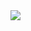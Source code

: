
<a href="https://github.com/anuraghazra/github-readme-stats">
  <img align="center" src="https://github-readme-stats.vercel.app/api/top-langs/?username=anthfgrec&langs_count=10&layout=compact&theme=graywhite" />
</a>

